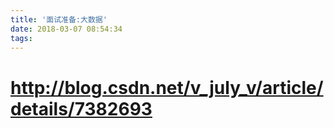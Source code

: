 ```yaml
---
title: '面试准备:大数据'
date: 2018-03-07 08:54:34
tags:
---
```


# http://blog.csdn.net/v_july_v/article/details/7382693